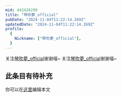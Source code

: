 ```yaml
---
mid: 442426299
title: "琴吹夢_official"
pubDate: "2024-11-04T11:22:14.269Z"
updatedDate: "2024-11-04T11:22:14.269Z"
profile:
  {
    Nickname: ["琴吹夢_official"],
  }
---
```


关注[琴吹夢_official](https://space.bilibili.com/442426299)谢谢喵~ 关注[琴吹夢_official](https://space.bilibili.com/442426299)谢谢喵~

## 此条目有待补充
你可以在[这里](https://github.com/Yuhanawa/VTuber.ICU-Content/edit/master/v/琴吹夢_official/index.md)编辑本文
